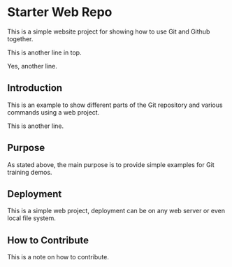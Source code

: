 # Starter Web Repo

This is a simple website project for
showing how to use Git and Github together.

This is another line in top.

Yes, another line.

## Introduction

This is an example to show different parts
of the Git repository and various commands
using a web project.

This is another line.

## Purpose

As stated above, the main purpose is to
provide simple examples for Git training demos.

## Deployment

This is a simple web project, deployment
can be on any web server or even local
file system.

## How to Contribute

This is a note on how to contribute.
